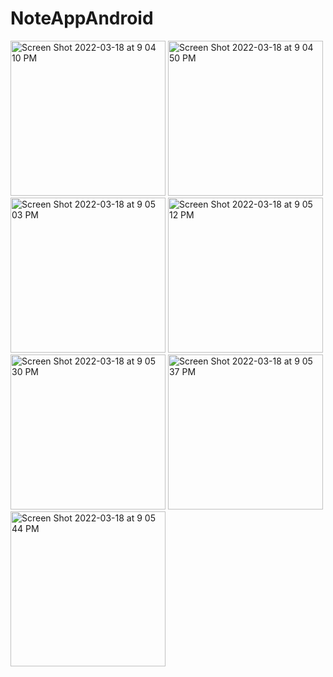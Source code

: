 # NoteAppAndroid
<img width="248" alt="Screen Shot 2022-03-18 at 9 04 10 PM" src="https://user-images.githubusercontent.com/91529386/235248806-61a96ff5-710e-4ecb-9ed8-f1f89ca12343.png">  <img width="248" alt="Screen Shot 2022-03-18 at 9 04 50 PM" src="https://user-images.githubusercontent.com/91529386/235248808-aef96274-b671-451a-b71b-98fe8edd0aa1.png">  <img width="248" alt="Screen Shot 2022-03-18 at 9 05 03 PM" src="https://user-images.githubusercontent.com/91529386/235248809-e9edcbe8-ab2b-48ac-a9e1-f454fcba5b73.png">   <img width="248" alt="Screen Shot 2022-03-18 at 9 05 12 PM" src="https://user-images.githubusercontent.com/91529386/235248810-0b6301d3-ca33-4a51-9c7e-8b879915e008.png">   <img width="248" alt="Screen Shot 2022-03-18 at 9 05 30 PM" src="https://user-images.githubusercontent.com/91529386/235248811-3e1bd1ac-e952-4f23-b417-ecf1597e16d8.png">   <img width="248" alt="Screen Shot 2022-03-18 at 9 05 37 PM" src="https://user-images.githubusercontent.com/91529386/235248813-66edb1ef-0a71-4c4c-8cb1-a3fc549ef461.png">  <img width="248" alt="Screen Shot 2022-03-18 at 9 05 44 PM" src="https://user-images.githubusercontent.com/91529386/235248816-5a7bf9d0-1055-4f15-8b8b-cbeea8666745.png">
